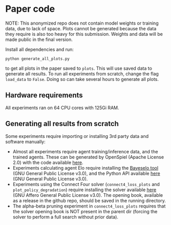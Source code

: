# Paper code

NOTE: This anonymized repo does not contain model weights or training data, due to lack of space. Plots cannot be generated because the data they require is also too heavy for this submission.
Weights and data will be made public in the final version.

Install all dependencies and run:
```
python generate_all_plots.py
```
to get all plots in the paper saved to `plots`. This will use saved data to generate all results.
To run all experiments from scratch, change the flag `load_data` to `False`. Doing so can take several hours to generate all plots.

## Hardware requirements

All experiments ran on 64 CPU cores with 125Gi RAM.

## Generating all results from scratch

Some experiments require importing or installing 3rd party data and software manually:
- Almost all experiments require agent training/inference data, and the trained agents. 
    These can be generated by OpenSpiel (Apache License 2.0) with the code available [here](https://github.com/OrenNeumann/AlphaZero-scaling-laws).
- Experiments calculating agent Elo require installing the [Bayeselo tool](https://www.remi-coulom.fr/Bayesian-Elo/) (GNU General Public License v3.0), and the Python API available [here](https://github.com/yytdfc/Bayesian-Elo) (GNU General Public License v3.0).
- Experiments using the Connect Four solver (`connect4_loss_plots` and `plot_policy_degradation`) require installing the solver available [here](https://github.com/PascalPons/connect4) (GNU Affero General Public License v3.0). The opening book, available as a release in the github repo, should be saved in the running directory.
- The alpha-beta pruning experiment in `connect4_loss_plots` requires that the solver opening book is NOT present in the 
    parent dir (forcing the solver to perform a full search without prior data).

